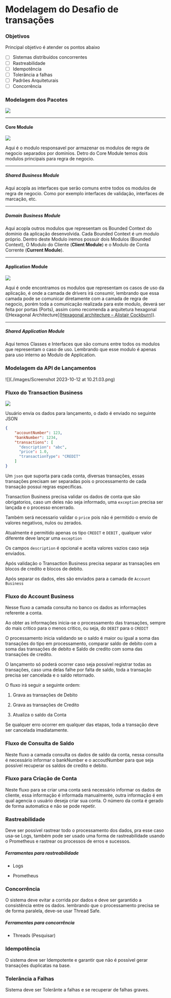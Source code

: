 # Modelagem do Desafio de transações

### Objetivos

Principal objetivo é atender os pontos abaixo

- [ ] Sistemas distribuídos concorrentes  
- [ ] Rastreabilidade  
- [ ] Idempotência  
- [ ] Tolerância a falhas  
- [ ] Padrões Arquiteturais  
- [ ] Concorrência

### Modelagem dos Pacotes

![](./gift/modules-transaction-application.gif)

----

#### Core Module

![](./gift/core-module-representation.gif)

Aqui é o modulo responsavel por armazenar os modulos de regra de negocio separados por dominios. Detro do Core Module temos dois modulos principais para regra de negocio.

----

##### Shared Business Module

Aqui acopla as interfaces que serão comuns entre todos os modulos de regra de negocio. Como por exemplo interfaces de validação, interfaces de marcação, etc.

----

##### Domain Business Module

Aqui acopla outros modulos que representam os Bounded Context do dominio da aplicação desenvolvida. Cada Bounded Context é um modulo próprio. Dentro deste Modulo iremos possuir dois Modulos (Bounded Context), O Modulo do Cliente (**Client Module**) e o Modulo de Conta Corrente (**Current Module**).

---

#### Application Module

![](./gift/application-module-representation.gif)

Aqui é onde encontramos os modulos que representam os casos de uso da aplicação, é onde a camada de drivers irá consumir, lembrando que essa camada pode se comunicar diretamente com a camada de regra de negocio, porém toda a comunicação realizada para este modulo, deverá ser feita por portas (Ports), assim como recomenda a arquitetura hexagonal ([Hexagonal Architecture]([Hexagonal architecture &#8211; Alistair Cockburn](https://alistair.cockburn.us/hexagonal-architecture/))).

---

##### Shared Application Module

Aqui temos Classes e Interfaces que são comuns entre todos os modulos que representam o caso de uso. Lembrando que esse modulo é apenas para uso interno ao Modulo de Application.

### Modelagem da API de Lançamentos

![](./images/Screenshot 2023-10-12 at 10.21.03.png)

### Fluxo do Transaction Business

![](./images/2023-09-09-20-56-43-image.png)

Usuário envia os dados para lançamento, o dado é enviado no seguinte JSON

```json
{
    "accountNumber": 123,
    "bankNumber": 1234,
    "transactions": [
      "description": "abc",
      "price": 1.0,
      "transactionType": "CREDIT"
    ]
}
```

Um `json` que suporta para cada conta, diversas transações, essas transações precisam ser separadas pois o processamento de cada transação possui regras especificas.

Transaction Business precisa validar os dados de conta que são obrigatorios, caso um deles não seja informado, uma `exception` precisa ser lançada e o processo encerrado.

Também será necessario validar o `price` pois não é permitido o envio de valores negativos, nulos ou zerados.

Atualmente é permitido apenas os tipo `CREDIT` e `DEBIT` , qualquer valor diferente deve lançar uma `exception`

Os campos `description`  é opcional e aceita valores vazios caso seja enviados.

Após validação o Transaction Business precisa separar as transações em blocos de credito e blocos de debito.

Após separar os dados, eles são enviados para a camada de `Account Business`

### Fluxo do Account Business

Nesse fluxo a camada consulta no banco os dados as informações referente a conta.

Ao obter as informações inicia-se o processamento das transações, sempre do mais critico para o menos critico, ou seja, do `DEBIT` para o `CREDIT` 

O processamento inicia validando se o saldo é maior ou igual a soma das transações do tipo em processamento, comparar saldo de debito com a soma das transações de debito e Saldo de credito com soma das transações de credito.

O lançamento só poderá ocorrer caso seja possível registrar todas as transações, caso uma delas falhe por falta de saldo, toda a transação precisa ser cancelada e o saldo retornado.

O fluxo irá seguir a seguinte ordem:

1. Grava as transações de Debito

2. Grava as transações de Credito

3. Atualiza o saldo da Conta

Se qualquer erro ocorrer em qualquer das etapas, toda a transação deve ser cancelada imadiatamente.

### Fluxo de Consulta de Saldo

Neste fluxo a camada consulta os dados de saldo da conta, nessa consulta é necessário informar o bankNumber e o accoutNumber para que seja possível recuperar os saldos de credito e debito.

### Fluxo para Criação de Conta

Neste fluxo para se criar uma conta será necessário informar os dados de cliente, essa informação é informada manualmente, outra informação é em qual agencia o usuário deseja criar sua conta. O número da conta é gerado de forma automatica e não se pode repetir.

### Rastreabilidade

Deve ser possível rastrear todo o processamento dos dados, pra esse caso usa-se Logs, também pode ser usado uma forma de rastreabilidade usando o Prometheus e rastrear os processos de erros e sucessos.

##### Ferramentas para rastreabilidade

- Logs

- Prometheus

### Concorrência

O sistema deve evitar a corrida por dados e deve ser garantido a consistência entre os dados. lembrando que o processamento precisa se de forma paralela, deve-se usar Thread Safe.

##### Ferramentas para concorrência

- Threads (Pesquisar)

### Idempotência

O sistema deve ser Idempotente e garantir que não é possível gerar transações duplicatas na base.

### Tolerância a Falhas

Sistema deve ser Tolerânte a falhas e se recuperar de falhas graves.
